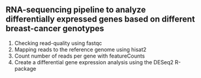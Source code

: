 ## RNA-sequencing pipeline to analyze differentially expressed genes based on different breast-cancer genotypes
1. Checking read-quality using fastqc
2. Mapping reads to the reference genome using hisat2
4. Count number of reads per gene with featureCounts
5. Create a differential gene expression analysis using the DESeq2 R-package
